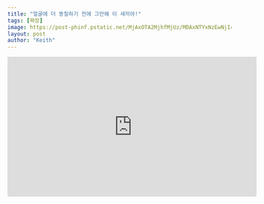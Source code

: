 ```yaml
---
title: "얼굴에 더 똥칠하기 전에 그만해 이 새끼야!"
tags: [짜장]
image: https://post-phinf.pstatic.net/MjAxOTA2MjhfMjUz/MDAxNTYxNzEwNjI4ODAx.x4j__C1W2V9-LiW-yAnk-pWC36J1airVP_U5OvMASEYg.8d0Y6GJGnxoM6ViS_dt6DdWUC0uHdMrvDToUcFxOgm4g.JPEG/06.jpg?type=w1200
layout: post
author: "Keith"
---
```


<iframe width="560" height="315" src="https://www.youtube.com/embed/_6JREssOl3M?start=53" frameborder="0" allow="accelerometer; autoplay; encrypted-media; gyroscope; picture-in-picture" allowfullscreen></iframe>